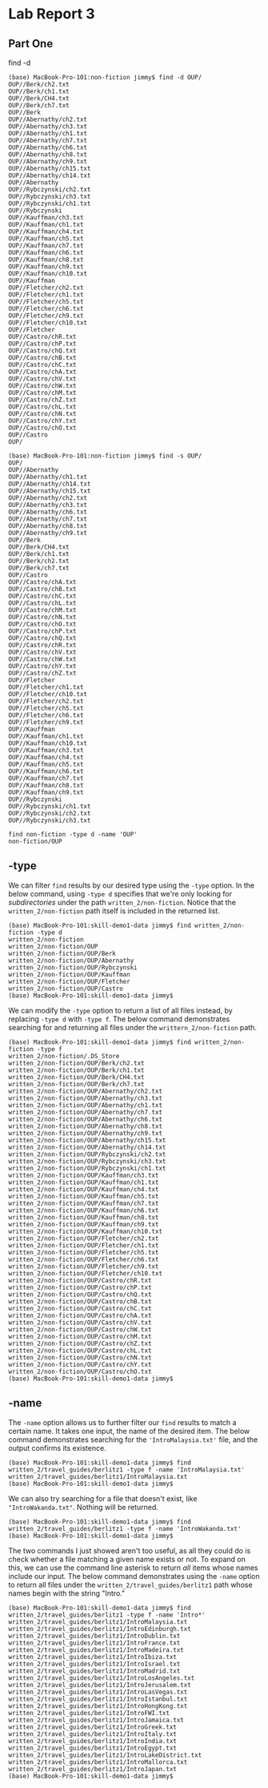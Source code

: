 # Lab Report 3
## Part One

find -d
```
(base) MacBook-Pro-101:non-fiction jimmy$ find -d OUP/
OUP//Berk/ch2.txt
OUP//Berk/ch1.txt
OUP//Berk/CH4.txt
OUP//Berk/ch7.txt
OUP//Berk
OUP//Abernathy/ch2.txt
OUP//Abernathy/ch3.txt
OUP//Abernathy/ch1.txt
OUP//Abernathy/ch7.txt
OUP//Abernathy/ch6.txt
OUP//Abernathy/ch8.txt
OUP//Abernathy/ch9.txt
OUP//Abernathy/ch15.txt
OUP//Abernathy/ch14.txt
OUP//Abernathy
OUP//Rybczynski/ch2.txt
OUP//Rybczynski/ch3.txt
OUP//Rybczynski/ch1.txt
OUP//Rybczynski
OUP//Kauffman/ch3.txt
OUP//Kauffman/ch1.txt
OUP//Kauffman/ch4.txt
OUP//Kauffman/ch5.txt
OUP//Kauffman/ch7.txt
OUP//Kauffman/ch6.txt
OUP//Kauffman/ch8.txt
OUP//Kauffman/ch9.txt
OUP//Kauffman/ch10.txt
OUP//Kauffman
OUP//Fletcher/ch2.txt
OUP//Fletcher/ch1.txt
OUP//Fletcher/ch5.txt
OUP//Fletcher/ch6.txt
OUP//Fletcher/ch9.txt
OUP//Fletcher/ch10.txt
OUP//Fletcher
OUP//Castro/chR.txt
OUP//Castro/chP.txt
OUP//Castro/chQ.txt
OUP//Castro/chB.txt
OUP//Castro/chC.txt
OUP//Castro/chA.txt
OUP//Castro/chV.txt
OUP//Castro/chW.txt
OUP//Castro/chM.txt
OUP//Castro/chZ.txt
OUP//Castro/chL.txt
OUP//Castro/chN.txt
OUP//Castro/chY.txt
OUP//Castro/chO.txt
OUP//Castro
OUP/
```

```
(base) MacBook-Pro-101:non-fiction jimmy$ find -s OUP/
OUP/
OUP//Abernathy
OUP//Abernathy/ch1.txt
OUP//Abernathy/ch14.txt
OUP//Abernathy/ch15.txt
OUP//Abernathy/ch2.txt
OUP//Abernathy/ch3.txt
OUP//Abernathy/ch6.txt
OUP//Abernathy/ch7.txt
OUP//Abernathy/ch8.txt
OUP//Abernathy/ch9.txt
OUP//Berk
OUP//Berk/CH4.txt
OUP//Berk/ch1.txt
OUP//Berk/ch2.txt
OUP//Berk/ch7.txt
OUP//Castro
OUP//Castro/chA.txt
OUP//Castro/chB.txt
OUP//Castro/chC.txt
OUP//Castro/chL.txt
OUP//Castro/chM.txt
OUP//Castro/chN.txt
OUP//Castro/chO.txt
OUP//Castro/chP.txt
OUP//Castro/chQ.txt
OUP//Castro/chR.txt
OUP//Castro/chV.txt
OUP//Castro/chW.txt
OUP//Castro/chY.txt
OUP//Castro/chZ.txt
OUP//Fletcher
OUP//Fletcher/ch1.txt
OUP//Fletcher/ch10.txt
OUP//Fletcher/ch2.txt
OUP//Fletcher/ch5.txt
OUP//Fletcher/ch6.txt
OUP//Fletcher/ch9.txt
OUP//Kauffman
OUP//Kauffman/ch1.txt
OUP//Kauffman/ch10.txt
OUP//Kauffman/ch3.txt
OUP//Kauffman/ch4.txt
OUP//Kauffman/ch5.txt
OUP//Kauffman/ch6.txt
OUP//Kauffman/ch7.txt
OUP//Kauffman/ch8.txt
OUP//Kauffman/ch9.txt
OUP//Rybczynski
OUP//Rybczynski/ch1.txt
OUP//Rybczynski/ch2.txt
OUP//Rybczynski/ch3.txt
```

```
find non-fiction -type d -name 'OUP'
non-fiction/OUP
```
## -type
We can filter ```find``` results by our desired type using the ```-type``` option. In the below command, using ```-type d``` specifies that we're only looking for *subdirectories* under the path ```written_2/non-fiction```. Notice that the ```written_2/non-fiction``` path itself is included in the returned list.
```
(base) MacBook-Pro-101:skill-demo1-data jimmy$ find written_2/non-fiction -type d
written_2/non-fiction
written_2/non-fiction/OUP
written_2/non-fiction/OUP/Berk
written_2/non-fiction/OUP/Abernathy
written_2/non-fiction/OUP/Rybczynski
written_2/non-fiction/OUP/Kauffman
written_2/non-fiction/OUP/Fletcher
written_2/non-fiction/OUP/Castro
(base) MacBook-Pro-101:skill-demo1-data jimmy$ 
```

We can modify the ```-type``` option to return a list of all files instead, by replacing ```-type d``` with ```-type f```. The below command demonstrates searching for and returning all files under the ```writtern_2/non-fiction``` path.
```
(base) MacBook-Pro-101:skill-demo1-data jimmy$ find written_2/non-fiction -type f
written_2/non-fiction/.DS_Store
written_2/non-fiction/OUP/Berk/ch2.txt
written_2/non-fiction/OUP/Berk/ch1.txt
written_2/non-fiction/OUP/Berk/CH4.txt
written_2/non-fiction/OUP/Berk/ch7.txt
written_2/non-fiction/OUP/Abernathy/ch2.txt
written_2/non-fiction/OUP/Abernathy/ch3.txt
written_2/non-fiction/OUP/Abernathy/ch1.txt
written_2/non-fiction/OUP/Abernathy/ch7.txt
written_2/non-fiction/OUP/Abernathy/ch6.txt
written_2/non-fiction/OUP/Abernathy/ch8.txt
written_2/non-fiction/OUP/Abernathy/ch9.txt
written_2/non-fiction/OUP/Abernathy/ch15.txt
written_2/non-fiction/OUP/Abernathy/ch14.txt
written_2/non-fiction/OUP/Rybczynski/ch2.txt
written_2/non-fiction/OUP/Rybczynski/ch3.txt
written_2/non-fiction/OUP/Rybczynski/ch1.txt
written_2/non-fiction/OUP/Kauffman/ch3.txt
written_2/non-fiction/OUP/Kauffman/ch1.txt
written_2/non-fiction/OUP/Kauffman/ch4.txt
written_2/non-fiction/OUP/Kauffman/ch5.txt
written_2/non-fiction/OUP/Kauffman/ch7.txt
written_2/non-fiction/OUP/Kauffman/ch6.txt
written_2/non-fiction/OUP/Kauffman/ch8.txt
written_2/non-fiction/OUP/Kauffman/ch9.txt
written_2/non-fiction/OUP/Kauffman/ch10.txt
written_2/non-fiction/OUP/Fletcher/ch2.txt
written_2/non-fiction/OUP/Fletcher/ch1.txt
written_2/non-fiction/OUP/Fletcher/ch5.txt
written_2/non-fiction/OUP/Fletcher/ch6.txt
written_2/non-fiction/OUP/Fletcher/ch9.txt
written_2/non-fiction/OUP/Fletcher/ch10.txt
written_2/non-fiction/OUP/Castro/chR.txt
written_2/non-fiction/OUP/Castro/chP.txt
written_2/non-fiction/OUP/Castro/chQ.txt
written_2/non-fiction/OUP/Castro/chB.txt
written_2/non-fiction/OUP/Castro/chC.txt
written_2/non-fiction/OUP/Castro/chA.txt
written_2/non-fiction/OUP/Castro/chV.txt
written_2/non-fiction/OUP/Castro/chW.txt
written_2/non-fiction/OUP/Castro/chM.txt
written_2/non-fiction/OUP/Castro/chZ.txt
written_2/non-fiction/OUP/Castro/chL.txt
written_2/non-fiction/OUP/Castro/chN.txt
written_2/non-fiction/OUP/Castro/chY.txt
written_2/non-fiction/OUP/Castro/chO.txt
(base) MacBook-Pro-101:skill-demo1-data jimmy$ 
```

## -name

The ```-name``` option allows us to further filter our ```find``` results to match a certain name. It takes one input, the name of the desired item. The below command demonstrates searching for the ```'IntroMalaysia.txt'``` file, and the output confirms its existence.
```
(base) MacBook-Pro-101:skill-demo1-data jimmy$ find written_2/travel_guides/berlitz1 -type f -name 'IntroMalaysia.txt'
written_2/travel_guides/berlitz1/IntroMalaysia.txt
(base) MacBook-Pro-101:skill-demo1-data jimmy$ 
```

We can also try searching for a file that doesn't exist, like ```"IntroWakanda.txt"```. Nothing will be returned.
```
(base) MacBook-Pro-101:skill-demo1-data jimmy$ find written_2/travel_guides/berlitz1 -type f -name 'IntroWakanda.txt'
(base) MacBook-Pro-101:skill-demo1-data jimmy$ 
```

The two commands I just showed aren't too useful, as all they could do is check whether a file matching a given name exists or not. To expand on this, we can use the command line asterisk to return *all* items whose names include our input. The below command demonstrates using the ```-name``` option to return all files under the ```written_2/travel_guides/berlitz1``` path whose names begin with the string "Intro."
```
(base) MacBook-Pro-101:skill-demo1-data jimmy$ find written_2/travel_guides/berlitz1 -type f -name 'Intro*'
written_2/travel_guides/berlitz1/IntroMalaysia.txt
written_2/travel_guides/berlitz1/IntroEdinburgh.txt
written_2/travel_guides/berlitz1/IntroDublin.txt
written_2/travel_guides/berlitz1/IntroFrance.txt
written_2/travel_guides/berlitz1/IntroMadeira.txt
written_2/travel_guides/berlitz1/IntroIbiza.txt
written_2/travel_guides/berlitz1/IntroIsrael.txt
written_2/travel_guides/berlitz1/IntroMadrid.txt
written_2/travel_guides/berlitz1/IntroLosAngeles.txt
written_2/travel_guides/berlitz1/IntroJerusalem.txt
written_2/travel_guides/berlitz1/IntroLasVegas.txt
written_2/travel_guides/berlitz1/IntroIstanbul.txt
written_2/travel_guides/berlitz1/IntroHongKong.txt
written_2/travel_guides/berlitz1/IntroFWI.txt
written_2/travel_guides/berlitz1/IntroJamaica.txt
written_2/travel_guides/berlitz1/IntroGreek.txt
written_2/travel_guides/berlitz1/IntroItaly.txt
written_2/travel_guides/berlitz1/IntroIndia.txt
written_2/travel_guides/berlitz1/IntroEgypt.txt
written_2/travel_guides/berlitz1/IntroLakeDistrict.txt
written_2/travel_guides/berlitz1/IntroMallorca.txt
written_2/travel_guides/berlitz1/IntroJapan.txt
(base) MacBook-Pro-101:skill-demo1-data jimmy$ 
```
